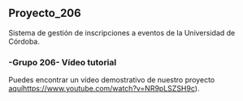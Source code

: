 ## Proyecto_206

Sistema de gestión de inscripciones a eventos de la Universidad de Córdoba. 

### -Grupo 206- Vídeo tutorial

Puedes encontrar un vídeo demostrativo de nuestro proyecto [aquí](https://www.youtube.com/watch?v=NR9pLSZSH9c)https://www.youtube.com/watch?v=NR9pLSZSH9c).
